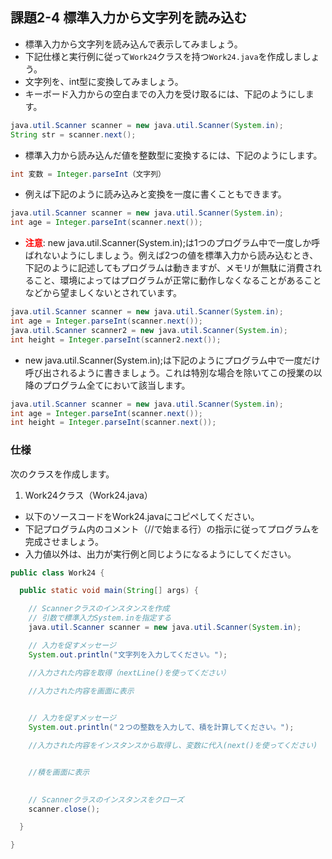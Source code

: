 ## 課題2-4 標準入力から文字列を読み込む

- 標準入力から文字列を読み込んで表示してみましょう。
- 下記仕様と実行例に従って`Work24`クラスを持つ`Work24.java`を作成しましょう。
- 文字列を、int型に変換してみましょう。
- キーボード入力からの空白までの入力を受け取るには、下記のようにします。

```java
java.util.Scanner scanner = new java.util.Scanner(System.in);
String str = scanner.next();
```

- 標準入力から読み込んだ値を整数型に変換するには、下記のようにします。

```java
int 変数 = Integer.parseInt（文字列）
```

- 例えば下記のように読み込みと変換を一度に書くこともできます。

```java
java.util.Scanner scanner = new java.util.Scanner(System.in);
int age = Integer.parseInt(scanner.next());
```

- **<span style="color:red">注意</span>**: new java.util.Scanner(System.in);は1つのプログラム中で一度しか呼ばれないようにしましょう。例えば2つの値を標準入力から読み込むとき、下記のように記述してもプログラムは動きますが、メモリが無駄に消費されること、環境によってはプログラムが正常に動作しなくなることがあることなどから望ましくないとされています。

```java
java.util.Scanner scanner = new java.util.Scanner(System.in);
int age = Integer.parseInt(scanner.next());
java.util.Scanner scanner2 = new java.util.Scanner(System.in);
int height = Integer.parseInt(scanner2.next());
```

- new java.util.Scanner(System.in);は下記のようにプログラム中で一度だけ呼び出されるように書きましょう。これは特別な場合を除いてこの授業の以降のプログラム全てにおいて該当します。

```java
java.util.Scanner scanner = new java.util.Scanner(System.in);
int age = Integer.parseInt(scanner.next());
int height = Integer.parseInt(scanner.next());
```

### 仕様

次のクラスを作成します。

1. Work24クラス（Work24.java）

- 以下のソースコードをWork24.javaにコピペしてください。
- 下記プログラム内のコメント（//で始まる行）の指示に従ってプログラムを完成させましょう。
- 入力値以外は、出力が実行例と同じようになるようにしてください。

```java
public class Work24 {

  public static void main(String[] args) {

    // Scannerクラスのインスタンスを作成
    // 引数で標準入力System.inを指定する
    java.util.Scanner scanner = new java.util.Scanner(System.in);

    // 入力を促すメッセージ
    System.out.println("文字列を入力してください。");

    //入力された内容を取得（nextLine()を使ってください）

    //入力された内容を画面に表示
    

    // 入力を促すメッセージ
    System.out.println("２つの整数を入力して、積を計算してください。");

    //入力された内容をインスタンスから取得し、変数に代入(next()を使ってください)


    //積を画面に表示
    

    // Scannerクラスのインスタンスをクローズ
    scanner.close();

  }

}
```

